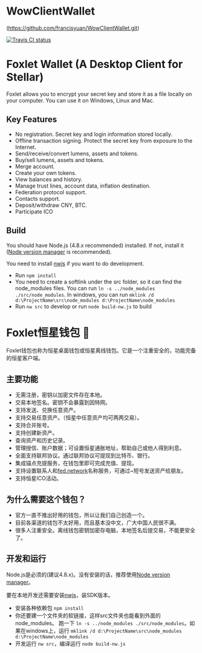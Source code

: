 # WowClientWallet
(https://github.com/francisyuan/WowClientWallet.git)

[![Travis CI status](https://www.travis-ci.org/stellarchat/desktop-client.svg?branch=master)](https://travis-ci.org/stellarchat/desktop-client)

# Foxlet Wallet (A Desktop Client for Stellar)

Foxlet allows you to encrypt your secret key and store it as a file locally on your computer. You can use it on Windows, Linux and Mac.

## Key Features

- No registration. Secret key and login information stored locally.
- Offline transaction signing. Protect the secret key from exposure to the Internet.
- Send/receive/convert lumens, assets and tokens.
- Buy/sell lumens, assets and tokens.
- Merge account.
- Create your own tokens.
- View balances and history.
- Manage trust lines, account data, inflation destination.
- Federation protocol support.
- Contacts support.
- Deposit/withdraw CNY, BTC.
- Participate ICO

## Build

You should have Node.js (4.8.x recommended) installed. If not, install it ([Node version manager](https://github.com/creationix/nvm) is recommended).

You need to install [nwjs](https://nwjs.io) if you want to do development.  

- Run `npm install`
- You need to create a softlink under the src folder, so it can find the node_modules files. You can run `ln -s ../node_modules ./src/node_modules`. In windows, you can run `mklink /d d:\ProjectName\src\node_modules d:\ProjectName\node_modules`
- Run `nw src` to develop or run `node build-nw.js` to build


# Foxlet恒星钱包 🚀

Foxlet钱包也称为恒星桌面钱包或恒星离线钱包。它是一个注重安全的，功能完备的恒星客户端。

## 主要功能

- 无需注册，密钥以加密文件存在本地。
- 交易本地签名。密钥不会暴露到因特网。
- 支持发送、兑换任意资产。
- 支持交易任意资产。（恒星中任意资产均可两两交易）。
- 支持合并账号。
- 支持创建新资产。
- 查询资产和历史记录。
- 管理授信、账户数据；可设置恒星通胀地址，帮助自己或他人得到利息。
- 全面支持联邦协议。通过联邦协议可提现到比特币、银行。
- 集成锚点充提服务，在钱包里即可完成充值、提现。
- 支持设置联系人和[fed.network](https://fed.network/)名称服务，可通过~短号发送资产给朋友。
- 支持恒星ICO活动。

## 为什么需要这个钱包？

- 官方一直不推出好用的钱包，所以让我们自己创造一个。
- 目前各渠道的钱包不太好用，而且基本没中文，广大中国人民很不满。
- 很多人注重安全。离线钱包密钥加密存电脑，本地签名后提交易，不能更安全了。

## 开发和运行

Node.js是必须的(建议4.8.x)。没有安装的话，推荐使用[Node version manager](https://github.com/creationix/nvm)。

要在本地开发还需要安装[nwjs](https://nwjs.io)，装SDK版本。 

- 安装各种依赖包 `npm install`
- 你还要建一个文件夹的软链接，这样src文件夹也能看到外面的node_modules。 跑一下 `ln -s ../node_modules ./src/node_modules`。如果在windows上，运行 `mklink /d d:\ProjectName\src\node_modules d:\ProjectName\node_modules`
- 开发运行 `nw src`，编译运行  `node build-nw.js`
